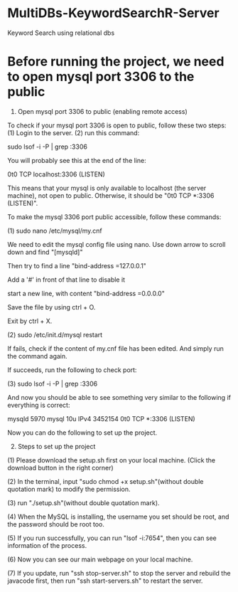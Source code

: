 # MultiDBs-KeywordSearchR-Server
Keyword Search using relational dbs

# Before running the project, we need to open mysql port 3306 to the public
1. Open mysql port 3306 to public (enabling remote access)

To check if your mysql port 3306 is open to public, follow these two steps:
(1) Login to the server.
(2) run this command:

sudo lsof -i -P | grep :3306
 
You will probably see this at the end of the line:
 
0t0  TCP localhost:3306 (LISTEN)
 
This means that your mysql is only available to localhost (the server machine), not open to public.
Otherwise, it should be "0t0  TCP *:3306 (LISTEN)".

To make the mysql 3306 port public accessible, follow these commands:
 
(1)
sudo nano /etc/mysql/my.cnf
 
We need to edit the mysql config file using nano. Use down arrow to scroll down and find "[mysqld]"

Then try to find a line "bind-address           =127.0.0.1"

Add a '#' in front of that line to disable it

start a new line, with content "bind-address             =0.0.0.0"

Save the file by using ctrl + O.

Exit by ctrl + X. 

(2)
sudo /etc/init.d/mysql restart

If fails, check if the content of my.cnf file has been edited. And simply run the command again.

If succeeds, run the following to check port:
 
(3) 
sudo lsof -i -P | grep :3306
 
And now you should be able to see something very similar to the following if everything is correct:
 
mysqld     5970    mysql   10u  IPv4 3452154      0t0  TCP *:3306 (LISTEN)

Now you can do the following to set up the project.



2. Steps to set up the project

(1) Please download the setup.sh first on your local machine.
(Click the download button in the right corner)

(2) In the terminal, input "sudo chmod +x setup.sh"(without double quotation mark) to modify the permission.

(3) run "./setup.sh"(without double quotation mark).

(4) When the MySQL is installing, the username you set should be root, and the password should be root too.

(5) If you run successfully, you can run "lsof -i:7654", then you can see information of the process.

(6) Now you can see our main webpage on your local machine.

(7) If you update, run "ssh stop-server.sh" to stop the server and rebuild the javacode first, then run "ssh start-servers.sh" to restart the server.
